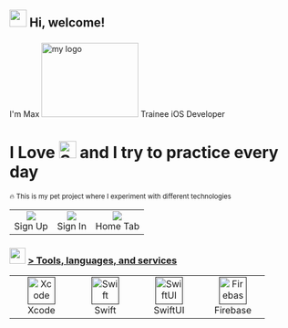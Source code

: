 <h1 align="left" id=""><h2> <img src="https://emojis.slackmojis.com/emojis/images/1588315024/8823/hyperkitty.gif?1588315024" width="30" /> Hi, welcome! </h1>
<h3 align="left"></h2>I'm Max <img src="https://media.giphy.com/media/aXLZvmVw8goBe4cNM6/giphy.gif" alt="my logo" height="130" width="170"> Trainee iOS Developer</h3>


<h1 align="left" >I Love <picture>
  <source media="(prefers-color-scheme: dark)" srcset="https://www.swift.org/assets/images/swift~dark.svg">
  <img src="https://www.swift.org/assets/images/swift.svg" alt="Swift logo" height="30">
</picture> and I try to practice every day </h1>

<sub>🔥 This is my pet project where I experiment with different technologies</sub>

<table>
  <tr>
    <td align="center">
      <a href="#macropower-tech">
        <img src="https://media.giphy.com/media/v1.Y2lkPTc5MGI3NjExYmRqd2pheHM3ejJxb3JwMXhqam1va2Q3YzJvdms2c2V6aGNlMm5lZiZlcD12MV9pbnRlcm5hbF9naWZfYnlfaWQmY3Q9Zw/gOCuFQHrvZCNUilEtf/giphy.gif">
      </a>
      <br>Sign Up
    </td>
        <td align="center"">
      <a href="#macropower-tech">
        <img src="https://media.giphy.com/media/v1.Y2lkPTc5MGI3NjExZzVhYnE3bTNsc3JqdnA5bjMwbzZ3eng2YmNtOWRib2w0enN4aDFhZCZlcD12MV9pbnRlcm5hbF9naWZfYnlfaWQmY3Q9Zw/fuH5wlfMOYPDFwaXcg/giphy.gif">
      </a>
      <br>Sign In
    </td>
    <td align="center">
      <a href="#macropower-tech">
        <img src="https://media.giphy.com/media/v1.Y2lkPTc5MGI3NjExa21hZGc3NWtyY2o3YmNoMHkybDJjc2xxMTJ1bXB1aWc0ZGFueTJ3ZyZlcD12MV9pbnRlcm5hbF9naWZfYnlfaWQmY3Q9Zw/6xdrALtqmZ2GQmBgZg/giphy.gif">
      </a>
      <br>Home Tab
    </td>
  </tr>
</table>



<h3> <img src="https://emojis.slackmojis.com/emojis/images/1621024394/39092/cat-roll.gif?1621024394" width="28" /> <a href=""> > Tools, languages, and services </a></h3>

<table>
  <tr>
    <td align="center" width="96">
      <a href="">
        <img src="https://developer.apple.com/assets/elements/icons/xcode-12/xcode-12-96x96_2x.png" width="48" height="48" alt="Xcode" />
      </a>
      <br>Xcode
    </td>
    <td align="center" width="96">
      <a href="">
        <img src="https://developer.apple.com/assets/elements/icons/swift/swift-96x96.png" width="48" height="48" alt="Swift" />
      </a>
      <br>Swift
    </td>
    <td align="center" width="96">
      <a href="">
        <img src="https://developer.apple.com/assets/elements/icons/swiftui/swiftui-96x96_2x.png" width="48" height="48" alt="SwiftUI" />
      </a>
      <br>SwiftUI
    </td>
    <td align="center" width="96">
      <a href="">
        <img src="https://www.gstatic.com/mobilesdk/240501_mobilesdk/firebase_28dp.png" width="48" height="48" alt="Firebase" />
      </a>
      <br>Firebase
    </td>
  </tr>
</table>
